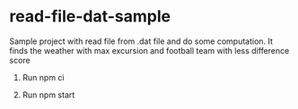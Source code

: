 # read-file-dat-sample
Sample project with read file from .dat file and do some computation.
It finds the weather with max excursion and football team with less difference score

1. Run npm ci

2. Run npm start
